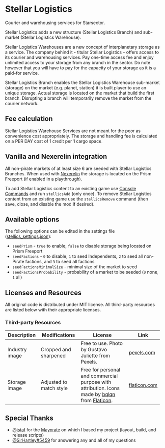 # Stellar Logistics

Courier and warehousing services for Starsector.

Stellar Logistics adds a new structure (Stellar Logistics Branch) and sub-market (Stellar Logistics Warehouse).

Stellar Logistics Warehouses are a new concept of interplanetary storage as a service.
The company behind it - titular Stellar Logistics - offers access to its courier and warehousing services.
Pay one-time access fee and enjoy unlimited access to your storage from any branch in the sector.
Do note however that you will have to pay for the capacity of your storage as it is a paid-for service.

Stellar Logistics Branch enables the Stellar Logistics Warehouse sub-market (storage) on the market (e.g. planet, station) it is built.player to use an unique storage.
Actual storage is located on the market that build the first branch.
Disrupting a branch will temporarily remove the market from the courier network.

## Fee calculation

Stellar Logistics Warehouse Services are not meant for the poor as convenience cost appropriately.
The storage and handling fee is calculated on a PER DAY cost of 1 credit per 1 cargo space.

## Vanilla and Nexerelin integration

All non-pirate markets of at least size 6 are seeded with Stellar Logistics Branches.
When used with [Nexerelin](https://fractalsoftworks.com/forum/index.php?topic=9175.0) the storage is located on the Prism Freeport (if enabled in a playthrough).

To add Stellar Logistics content to an existing game use [Console Commands](https://fractalsoftworks.com/forum/index.php?topic=4106.0) and run `stellicsAdd` (only once).
To remove Stellar Logistics content from an existing game use the `stellicsRemove` command (then save, close, and disable the mod if desired).

## Available options

The following options can be edited in the settings file ([stellics_settings.json](stellics_settings.json)):
* `seedPrism` - `true` to enable, `false` to disable storage being located on Prism Freeport
* `seedFactions` - `0` to disable, `1` to seed Independents, `2` to seed all non-Pirate factions, and `3` to seed all factions
* `seedFactionsMinimalSize` - minimal size of the market to seed
* `seedFactionsProbability` - probability of a market to be seeded (`0` none, `1` all)

## Licenses and Resources

All original code is distributed under MIT license.
All third-party resources are listed below with their appropriate licenses.

### Third-party Resources

| Description    | Modifications           | License     | Link |
| -------------- | ----------------------- | ----------- | ---- |
| Industry image | Cropped and sharpened   | Free to use. Photo by Gustavo Juliette from Pexels. | [pexels.com](https://www.pexels.com/photo/two-person-talking-on-stage-set-up-2473446/) |
| Storage image  | Adjusted to match style | Free for personal and commercial purpose with attribution. Icons made by [bqlqn](https://www.flaticon.com/authors/bqlqn) from [Flaticon](https://www.flaticon.com/). | [flaticon.com](https://www.flaticon.com/free-icon/box_3037005) |

## Special Thanks

* [@jstaf](https://github.com/jstaf) for the [Mayorate](https://github.com/jstaf/mayorate) on which I based my project (layout, build, and release scripts)
* [@SirHartley#5459](https://discord.gg/TBhcFNh) for answering any and all of my questions
